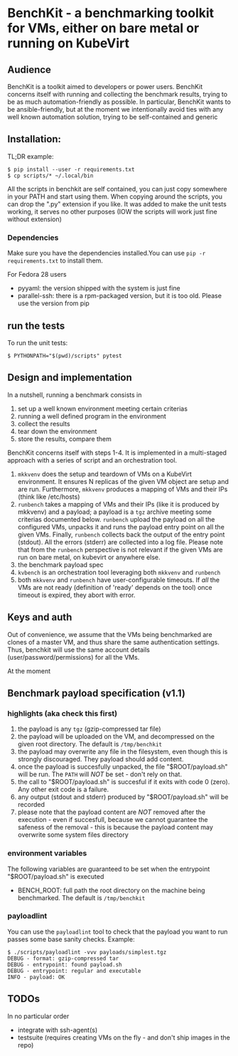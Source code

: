 # BenchKit - a benchmarking toolkit for VMs, either on bare metal or running on KubeVirt

## Audience

BenchKit is a toolkit aimed to developers or power users. BenchKit concerns itself with running and collecting
the benchmark results, trying to be as much automation-friendly as possible.
In particular, BenchKit wants to be ansible-friendly, but at the moment we intentionally avoid ties with any
well known automation solution, trying to be self-contained and generic

## Installation:

TL;DR example:
```
$ pip install --user -r requirements.txt
$ cp scripts/* ~/.local/bin
```

All the scripts in benchkit are self contained, you can just copy somewhere in your PATH and start using them.
When copying around the scripts, you can drop the ".py" extension if you like. It was added to make the unit tests working,
it serves no other purposes (IOW the scripts will work just fine without extension)

### Dependencies
Make sure you have the dependencies installed.You can use `pip -r requirements.txt` to install them.

For Fedora 28 users
- pyyaml: the version shipped with the system is just fine
- parallel-ssh: there is a rpm-packaged version, but it is too old. Please use the version from pip


## run the tests

To run the unit tests:
```
$ PYTHONPATH="$(pwd)/scripts" pytest
```

## Design and implementation

In a nutshell, running a benchmark consists in

1. set up a well known environment meeting certain criterias
2. running a well defined program in the environment
3. collect the results
4. tear down the environment
5. store the results, compare them

BenchKit concerns itself with steps 1-4.
It is implemented in a multi-staged approach with a series of script and an orchestration tool.

1. `mkkvenv` does the setup and teardown of VMs on a KubeVirt environment. It ensures N replicas of the given VM object are setup and are run.
   Furthermore, `mkkvenv` produces a mapping of VMs and their IPs (think like /etc/hosts)
2. `runbench` takes a mapping of VMs and their IPs (like it is produced by mkkvenv) and a payload; a payload is a `tgz` archive meeting some criterias documented below.
   `runbench` upload the payload on all the configured VMs, unpacks it and runs the payload entry point on all the given VMs. Finally, `runbench` collects
   back the output of the entry point (stdout). All the errors (stderr) are collected into a log file.
   Please note that from the `runbench` perspective is not relevant if the given VMs are run on bare metal, on kubevirt or anywhere else.
3. the benchmark payload spec
4. `kvbench` is an orchestration tool leveraging both `mkkvenv` and `runbench`
5. both `mkkvenv` and `runbench` have user-configurable timeouts. If *all* the VMs are not ready (definition of 'ready' depends on the tool) once timeout is expired,
   they abort with error.

## Keys and auth

Out of convenience, we assume that the VMs being benchmarked are clones of a master VM, and thus share the same authentication settings.
Thus, benchkit will use the same account details (user/password/permissions) for all the VMs.

At the moment

## Benchmark payload specification (v1.1)

### highlights (aka check this first)

1. the payload is any `tgz` (gzip-compressed tar file)
2. the payload will be uploaded on the VM, and decompressed on the given root directory. The default is `/tmp/benchkit`
3. the payload may overwrite any file in the filesystem, even though this is strongly discouraged. They payload should add content.
4. once the payload is succesfully unpacked, the file "$ROOT/payload.sh" will be run. The `PATH` will *NOT* be set - don't rely on that.
5. the call to "$ROOT/payload.sh" is succesful if it exits with code 0 (zero). Any other exit code is a failure.
6. any output (stdout and stderr) produced by "$ROOT/payload.sh" will be recorded
7. please note that the payload content are *NOT* removed after the execution - even if succesfull, because we cannot guarantee the safeness of the removal - 
   this is because the payload content may overwrite some system files directory

### environment variables

The following variables are guaranteed to be set when the entrypoint "$ROOT/payload.sh" is executed

- BENCH\_ROOT: full path the root directory on the machine being benchmarked. The default is `/tmp/benchkit`

### payloadlint

You can use the `payloadlint` tool to check that the payload you want to run passes some base sanity checks. Example:
```
$ ./scripts/payloadlint -vvv payloads/simplest.tgz 
DEBUG - format: gzip-compressed tar
DEBUG - entrypoint: found payload.sh
DEBUG - entrypoint: regular and executable
INFO - payload: OK
```

## TODOs

In no particular order
- integrate with ssh-agent(s)
- testsuite (requires creating VMs on the fly - and don't ship images in the repo)
